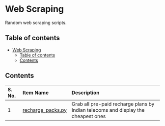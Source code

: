 # Web Scraping

Random web scraping scripts.

## Table of contents

- [Web Scraping](#web-scraping)
    - [Table of contents](#table-of-contents)
    - [Contents](#contents)

## Contents

| S. No. | Item Name | Description |
| :----- | :-------- | :---------- |
| 1 | [recharge_packs.py](./recharge_packs.py) | Grab all pre-paid recharge plans by Indian telecoms and display the cheapest ones |
